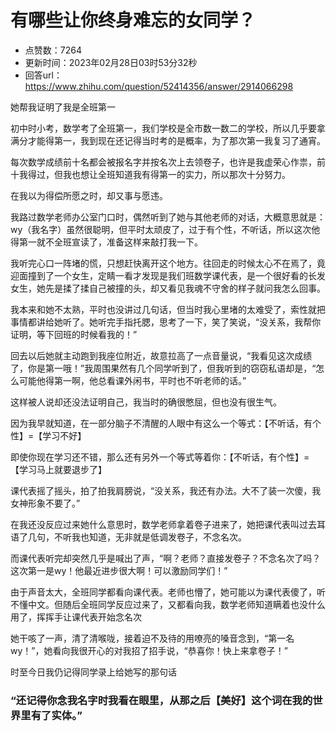 # 有哪些让你终身难忘的女同学？
- 点赞数：7264
- 更新时间：2023年02月28日03时53分32秒
- 回答url：https://www.zhihu.com/question/52414356/answer/2914066298
<body>
 <p data-pid="j9cSkZHB">她帮我证明了我是全班第一</p>
 <p data-pid="4XlcFLn2">初中时小考，数学考了全班第一，我们学校是全市数一数二的学校，所以几乎要拿满分才能得第一，我到现在还记得当时考的是概率，为了那次第一我复习了通宵。</p>
 <p data-pid="1yunrdBj">每次数学成绩前十名都会被报名字并按名次上去领卷子，也许是我虚荣心作祟，前十我得过，但我也想让全班知道我有得第一的实力，所以那次十分努力。</p>
 <p data-pid="dZjmKB2h">在我以为得偿所愿之时，却又事与愿违。</p>
 <p data-pid="P665q21D">我路过数学老师办公室门口时，偶然听到了她与其他老师的对话，大概意思就是：wy（我名字）虽然很聪明，但平时太顽皮了，过于有个性，不听话，所以这次他得第一就不全班宣读了，准备这样来敲打我一下。</p>
 <p data-pid="VmPZMJOp">我听完心口一阵堵的慌，只想赶快离开这个地方。往回走的时候太心不在焉了，竟迎面撞到了一个女生，定睛一看才发现是我们班数学课代表，是一个很好看的长发女生，她先是揉了揉自己被撞的头，却又看见我魂不守舍的样子就问我怎么回事。</p>
 <p data-pid="-_IkPYqp">我本来和她不太熟，平时也没讲过几句话，但当时我心里堵的太难受了，索性就把事情都讲给她听了。她听完手指托腮，思考了一下，笑了笑说，“没关系，我帮你证明，等下回班的时候看我的！”</p>
 <p data-pid="dGWIZut8">回去以后她就主动跑到我座位附近，故意拉高了一点音量说，“我看见这次成绩了，你是第一哦！”我周围果然有几个同学听到了，但我听到的窃窃私语却是，“怎么可能他得第一啊，他总看课外闲书，平时也不听老师的话。”</p>
 <p data-pid="yLqU3age">这样被人说却还没法证明自己，我当时的确很憋屈，但也没有很生气。</p>
 <p data-pid="fbMkHJid">因为我早就知道，在一部分脑子不清醒的人眼中有这么一个等式：【不听话，有个性】=【学习不好】</p>
 <p data-pid="eo5mG9RI">即使你现在学习还不错，那么还有另外一个等式等着你：【不听话，有个性】=【学习马上就要退步了】</p>
 <p data-pid="jzQeB7E3">课代表摇了摇头，拍了拍我肩膀说，“没关系，我还有办法。大不了装一次傻，我女神形象不要了。”</p>
 <p data-pid="TAh9hxTK">在我还没反应过来她什么意思时，数学老师拿着卷子进来了，她把课代表叫过去耳语了几句，不听我也知道，无非就是低调发卷子，不念名次。</p>
 <p data-pid="GX6UXKzf">而课代表听完却突然几乎是喊出了声，“啊？老师？直接发卷子？不念名次了吗？这次第一是wy！他最近进步很大啊！可以激励同学们！”</p>
 <p data-pid="s7VDMtD4">由于声音太大，全班同学都看向课代表。老师也懵了，她可能以为课代表傻了，听不懂中文。但随后全班同学反应过来了，又都看向我，数学老师知道瞒着也没什么用了，挥挥手让课代表开始念名次</p>
 <p data-pid="MgRz4Gl7">她干咳了一声，清了清喉咙，接着迫不及待的用嘹亮的嗓音念到，“第一名wy！”，她看向我很开心的对我招了招手说，“恭喜你！快上来拿卷子！”</p>
 <p data-pid="eZBVxHYv">时至今日我仍记得同学录上给她写的那句话</p>
 <h3>“还记得你念我名字时我看在眼里，从那之后【美好】这个词在我的世界里有了实体。”</h3>
</body>